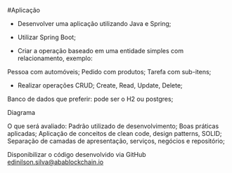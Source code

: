 #Aplicação

- Desenvolver uma aplicação utilizando Java e Spring;
- Utilizar Spring Boot;

- Criar a operação baseado em uma entidade simples com relacionamento, exemplo:

Pessoa com automóveis;
Pedido com produtos;
Tarefa com sub-itens;

- Realizar operações CRUD;
Create, Read, Update, Delete;

Banco de dados que preferir: pode ser o H2 ou postgres;

Diagrama

O que será avaliado:
Padrão utilizado de desenvolvimento;
Boas práticas aplicadas;
Aplicação de conceitos de clean code, design patterns, SOLID;
Separação de camadas de apresentação, serviços, negócios e repositório;

Disponibilizar o código desenvolvido via GitHub edinilson.silva@abablockchain.io
